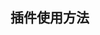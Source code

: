 ## 插件使用方法
<loadMore :api="api">
  <template slot-scope="obj">
    <p v-for="item in obj.backdata">
    {{ item.name }}
    </p>
  </template>
</loadMore>

